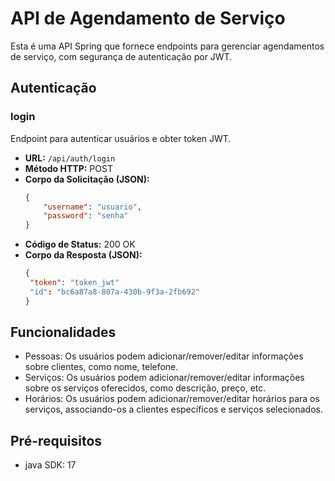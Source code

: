 # API de Agendamento de Serviço

Esta é uma API Spring que fornece endpoints para gerenciar agendamentos de serviço, com segurança de autenticação por JWT.

## Autenticação

### login
Endpoint para autenticar usuários e obter token JWT.

- **URL:** `/api/auth/login`
- **Método HTTP:** POST
- **Corpo da Solicitação (JSON):**
  ```json
  {
      "username": "usuario",
      "password": "senha"
  }
- **Código de Status:** 200 OK
- **Corpo da Resposta (JSON):**
   ```json
   {
    "token": "token_jwt"
    "id": "bc6a87a8-807a-430b-9f3a-2fb692"
   }

## Funcionalidades

- Pessoas: Os usuários podem adicionar/remover/editar informações sobre clientes, como nome, telefone.
- Serviços: Os usuários podem adicionar/remover/editar informações sobre os serviços oferecidos, como descrição, preço, etc.
- Horários: Os usuários podem adicionar/remover/editar horários para os serviços, associando-os a clientes específicos e serviços selecionados.

## Pré-requisitos

- java SDK: 17